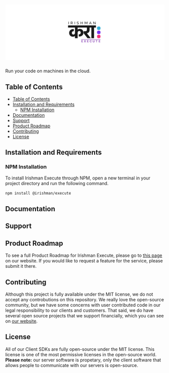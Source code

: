 # ![Irishman Execute's Javascript SDK](https://raw.githubusercontent.com/irishman-cloud/execute-javascript/master/.github/banner.svg)

Run your code on machines in the cloud.

## Table of Contents

- [Table of Contents](#table-of-contents)
- [Installation and Requirements](#installation-and-requirements)
  - [NPM Installation](#npm-installation)
- [Documentation](#documentation)
- [Support](#support)
- [Product Roadmap](#product-roadmap)
- [Contributing](#contributing)
- [License](#license)

## Installation and Requirements

### NPM Installation

To install Irishman Execute through NPM, open a new terminal in your project directory and run the following command.

```bash
npm install @irishman/execute
```

## Documentation

## Support

## Product Roadmap

To see a full Product Roadmap for Irishman Execute, please go to [this page](https://irishman.cloud/service/execute/roadmap) on our website. If you would like to request a feature for the service, please submit it there.

## Contributing

Although this project is fully available under the MIT license, we do not accept any controbutions on this repository. We really love the open-source community, but we have some concerns with user contributed code in our legal responsibility to our clients and customers. That said, we do have several open source projects that we support financially, which you can see on [our website](https://irishman.cloud/).

## License

All of our Client SDKs are fully open-source under the MIT license. This license is one of the most permissive licenses in the open-source world. **Please note:** our server software is propetary, only the client software that allows people to communicate with our servers is open-source.
